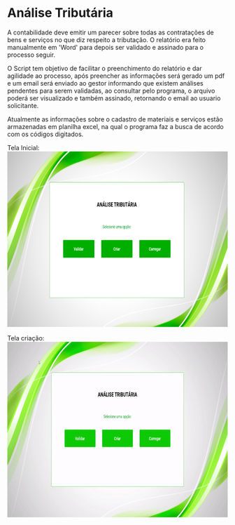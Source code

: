 # Análise Tributária 

A contabilidade deve emitir um parecer sobre todas as contratações de bens e serviços no que diz respeito a tributação.
O relatório era feito manualmente em 'Word' para depois ser validado e assinado para o processo seguir.

O Script tem objetivo de facilitar o preenchimento do relatório e dar agilidade ao processo, após preencher as informações será gerado um pdf e 
um email será enviado ao gestor informando que existem análises pendentes para serem validadas, ao consultar pelo programa, o arquivo poderá ser 
visualizado e também assinado, retornando o email ao usuario solicitante.

Atualmente as informações sobre o cadastro de materiais e serviços estão armazenadas em planilha excel, na qual o programa faz a busca de acordo com os códigos digitados.

Tela Inicial:<br>
<img src="https://github.com/LeandroPOliveira/Analise-Tributaria-Kivy/blob/main/tela_inicio.png" width="800" height="400">

Tela criação:<br>
<img src="https://github.com/LeandroPOliveira/Analise-Tributaria-Kivy/blob/main/tela_criar.gif" width="800" height="400">
